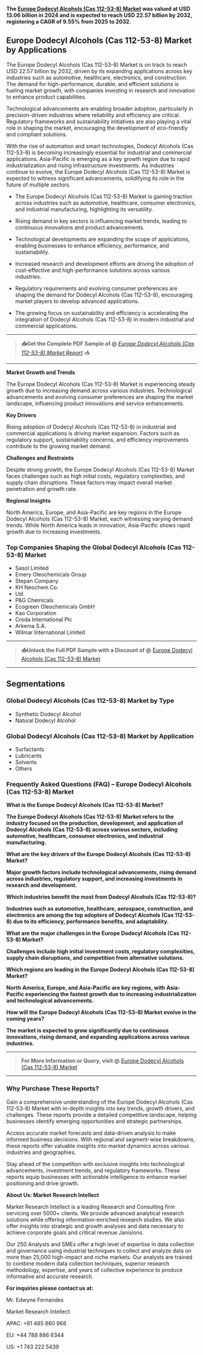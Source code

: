 <p><strong>The <a href="https://www.marketresearchintellect.com/download-sample/?rid=990973&amp;utm_source=Pulse-April-Europe&amp;utm_medium=852">Europe Dodecyl Alcohols (Cas 112-53-8) Market</a> was valued at USD 13.06 billion in 2024 and is expected to reach USD 22.57 billion by 2032, registering a CAGR of 9.55% from 2025 to 2032.</strong></p><h2>Europe Dodecyl Alcohols (Cas 112-53-8) Market by Applications&nbsp;</h2><p><p>The Europe Dodecyl Alcohols (Cas 112-53-8) Market is on track to reach USD 22.57 billion by 2032, driven by its expanding applications across key industries such as automotive, healthcare, electronics, and construction. The demand for high-performance, durable, and efficient solutions is fueling market growth, with companies investing in research and innovation to enhance product capabilities.</p><p>Technological advancements are enabling broader adoption, particularly in precision-driven industries where reliability and efficiency are critical. Regulatory frameworks and sustainability initiatives are also playing a vital role in shaping the market, encouraging the development of eco-friendly and compliant solutions.</p><p>With the rise of automation and smart technologies, Dodecyl Alcohols (Cas 112-53-8) is becoming increasingly essential for industrial and commercial applications. Asia-Pacific is emerging as a key growth region due to rapid industrialization and rising infrastructure investments. As industries continue to evolve, the Europe Dodecyl Alcohols (Cas 112-53-8) Market is expected to witness significant advancements, solidifying its role in the future of multiple sectors.</p></p><ul><li><p>The Europe Dodecyl Alcohols (Cas 112-53-8) Market is gaining traction across industries such as automotive, healthcare, consumer electronics, and industrial manufacturing, highlighting its versatility.</p></li><li><p>Rising demand in key sectors is influencing market trends, leading to continuous innovations and product advancements.</p></li><li><p>Technological developments are expanding the scope of applications, enabling businesses to enhance efficiency, performance, and sustainability.</p></li><li><p>Increased research and development efforts are driving the adoption of cost-effective and high-performance solutions across various industries.</p></li><li><p>Regulatory requirements and evolving consumer preferences are shaping the demand for Dodecyl Alcohols (Cas 112-53-8), encouraging market players to develop advanced applications.</p></li><li><p>The growing focus on sustainability and efficiency is accelerating the integration of Dodecyl Alcohols (Cas 112-53-8) in modern industrial and commercial applications.</p></li></ul><hr /><blockquote><p><strong><span class="font-[700]">📥Get the Complete PDF Sample of @ </span></strong><em><span class="font-[700]"><a href="https://www.marketresearchintellect.com/download-sample/?rid=990973&amp;utm_source=Pulse-April-Europe&amp;utm_medium=852" target="_blank" data-tracking-control-name="article-ssr-frontend-pulse_little-text-block" data-tracking-will-navigate="" data-test-link="">Europe Dodecyl Alcohols (Cas 112-53-8) Market Report</a>&nbsp;📥</span></em></p></blockquote><hr /><p class="" data-start="77" data-end="360"><strong data-start="77" data-end="105">Market Growth and Trends</strong></p><p class="" data-start="77" data-end="360">The Europe Dodecyl Alcohols (Cas 112-53-8) Market is experiencing steady growth due to increasing demand across various industries. Technological advancements and evolving consumer preferences are shaping the market landscape, influencing product innovations and service enhancements.</p><p class="" data-start="362" data-end="606"><strong data-start="362" data-end="377">Key Drivers</strong></p><p class="" data-start="362" data-end="606">Rising adoption of Dodecyl Alcohols (Cas 112-53-8) in industrial and commercial applications is driving market expansion. Factors such as regulatory support, sustainability concerns, and efficiency improvements contribute to the growing market demand.</p><p class="" data-start="608" data-end="849"><strong data-start="608" data-end="637">Challenges and Restraints</strong></p><p class="" data-start="608" data-end="849">Despite strong growth, the Europe Dodecyl Alcohols (Cas 112-53-8) Market faces challenges such as high initial costs, regulatory complexities, and supply chain disruptions. These factors may impact overall market penetration and growth rate.</p><p class="" data-start="851" data-end="1095"><strong data-start="851" data-end="872">Regional Insights</strong></p><p class="" data-start="851" data-end="1095">North America, Europe, and Asia-Pacific are key regions in the Europe Dodecyl Alcohols (Cas 112-53-8) Market, each witnessing varying demand trends. While North America leads in innovation, Asia-Pacific shows rapid growth due to increasing investments.</p><p><h3>Top Companies Shaping the Global Dodecyl Alcohols (Cas 112-53-8) Market </h3><ul><li>Sasol Limited</li><li>Emery Oleochemicals Group</li><li>Stepan Company</li><li>KH Neochem Co.</li><li>Ltd.</li><li>P&G Chemicals</li><li>Ecogreen Oleochemicals GmbH</li><li>Kao Corporation</li><li>Croda International Plc</li><li>Arkema S.A.</li><li>Wilmar International Limited</li></ul></p><hr /><blockquote><p><strong>📥Unlock the Full PDF Sample with a Discount of @</strong> <a href="https://www.marketresearchintellect.com/ask-for-discount/?rid=990973&amp;utm_source=Pulse-April-Europe&amp;utm_medium=852">Europe Dodecyl Alcohols (Cas 112-53-8) Market</a></p></blockquote><hr /><p><h2>Segmentations</h2><h3>Global Dodecyl Alcohols (Cas 112-53-8) Market by Type</h3><ul><li>Synthetic Dodecyl Alcohol</li><li>Natural Dodecyl Alcohol</li></ul><h3>Global Dodecyl Alcohols (Cas 112-53-8) Market by Application</h3><ul><li>Surfactants</li><li>Lubricants</li><li>Solvents</li><li>Others</li></ul></p><h3><strong>Frequently Asked Questions (FAQ) &ndash; Europe Dodecyl Alcohols (Cas 112-53-8) Market</strong></h3><p><strong>What is the Europe Dodecyl Alcohols (Cas 112-53-8) Market?</strong></p><p><strong>The Europe Dodecyl Alcohols (Cas 112-53-8) Market refers to the industry focused on the production, development, and application of Dodecyl Alcohols (Cas 112-53-8) across various sectors, including automotive, healthcare, consumer electronics, and industrial manufacturing.</strong></p><p><strong>What are the key drivers of the Europe Dodecyl Alcohols (Cas 112-53-8) Market?</strong></p><p><strong>Major growth factors include technological advancements, rising demand across industries, regulatory support, and increasing investments in research and development.</strong></p><p><strong>Which industries benefit the most from Dodecyl Alcohols (Cas 112-53-8)?</strong></p><p><strong>Industries such as automotive, healthcare, aerospace, construction, and electronics are among the top adopters of Dodecyl Alcohols (Cas 112-53-8) due to its efficiency, performance benefits, and adaptability.</strong></p><p><strong>What are the major challenges in the Europe Dodecyl Alcohols (Cas 112-53-8) Market?</strong></p><p><strong>Challenges include high initial investment costs, regulatory complexities, supply chain disruptions, and competition from alternative solutions.</strong></p><p><strong>Which regions are leading in the Europe Dodecyl Alcohols (Cas 112-53-8) Market?</strong></p><p><strong>North America, Europe, and Asia-Pacific are key regions, with Asia-Pacific experiencing the fastest growth due to increasing industrialization and technological advancements.</strong></p><p><strong>How will the Europe Dodecyl Alcohols (Cas 112-53-8) Market evolve in the coming years?</strong></p><p><strong>The market is expected to grow significantly due to continuous innovations, rising demand, and expanding applications across various industries.</strong></p><hr /><blockquote><p><span class="font-[700]"><strong>For More Information or Query, visit&nbsp;@</strong>&nbsp;</span><span class="font-[700]"><a href="https://www.marketresearchintellect.com/product/global-dodecyl-alcohols-cas-112-53-8-market/?utm_source=Linkedin&utm_medium=852" target="_blank" data-tracking-control-name="article-ssr-frontend-pulse_little-text-block" data-tracking-will-navigate="" data-test-link="">Europe Dodecyl Alcohols (Cas 112-53-8) Market</a></span></p></blockquote><hr /><h3><strong data-start="0" data-end="31">Why Purchase These Reports?</strong></h3><p class="" data-start="35" data-end="297">Gain a comprehensive understanding of the Europe Dodecyl Alcohols (Cas 112-53-8) Market with in-depth insights into key trends, growth drivers, and challenges. These reports provide a detailed competitive landscape, helping businesses identify emerging opportunities and strategic partnerships.</p><p class="" data-start="299" data-end="540">Access accurate market forecasts and data-driven analysis to make informed business decisions. With regional and segment-wise breakdowns, these reports offer valuable insights into market dynamics across various industries and geographies.</p><p class="" data-start="542" data-end="784">Stay ahead of the competition with exclusive insights into technological advancements, investment trends, and regulatory frameworks. These reports equip businesses with actionable intelligence to enhance market positioning and drive growth.</p><p><strong><span class="font-[700]">About Us: Market Research Intellect</span></strong></p><p><span class="">Market Research Intellect is a leading Research and Consulting firm servicing over 5000+ clients. We provide advanced analytical research solutions while offering information-enriched research studies.&nbsp;</span>We also offer insights into strategic and growth analyses and data necessary to achieve corporate goals and critical revenue Janisions.</p><p><span class="">Our 250 Analysts and SMEs offer a high level of expertise in data collection and governance using industrial techniques to collect and analyze data on more than 25,000 high-impact and niche markets. Our analysts are trained to combine modern data collection techniques, superior research methodology, expertise, and years of collective experience to produce informative and accurate research.</span></p><p><strong>For inquiries please contact us at:</strong></p><p>Mr. Edwyne Fernandes</p><p>Market Research Intellect</p><p>APAC: +61 485 860 968</p><p>EU: +44 788 886 6344</p><p>US: +1 743 222 5439</p>